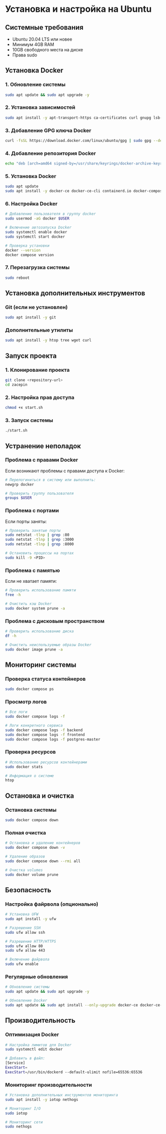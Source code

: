 # Установка и настройка на Ubuntu

## Системные требования

- Ubuntu 20.04 LTS или новее
- Минимум 4GB RAM
- 10GB свободного места на диске
- Права sudo

## Установка Docker

### 1. Обновление системы
```bash
sudo apt update && sudo apt upgrade -y
```

### 2. Установка зависимостей
```bash
sudo apt install -y apt-transport-https ca-certificates curl gnupg lsb-release
```

### 3. Добавление GPG ключа Docker
```bash
curl -fsSL https://download.docker.com/linux/ubuntu/gpg | sudo gpg --dearmor -o /usr/share/keyrings/docker-archive-keyring.gpg
```

### 4. Добавление репозитория Docker
```bash
echo "deb [arch=amd64 signed-by=/usr/share/keyrings/docker-archive-keyring.gpg] https://download.docker.com/linux/ubuntu $(lsb_release -cs) stable" | sudo tee /etc/apt/sources.list.d/docker.list > /dev/null
```

### 5. Установка Docker
```bash
sudo apt update
sudo apt install -y docker-ce docker-ce-cli containerd.io docker-compose-plugin
```

### 6. Настройка Docker
```bash
# Добавление пользователя в группу docker
sudo usermod -aG docker $USER

# Включение автозапуска Docker
sudo systemctl enable docker
sudo systemctl start docker

# Проверка установки
docker --version
docker compose version
```

### 7. Перезагрузка системы
```bash
sudo reboot
```

## Установка дополнительных инструментов

### Git (если не установлен)
```bash
sudo apt install -y git
```

### Дополнительные утилиты
```bash
sudo apt install -y htop tree wget curl
```

## Запуск проекта

### 1. Клонирование проекта
```bash
git clone <repository-url>
cd zacepin
```

### 2. Настройка прав доступа
```bash
chmod +x start.sh
```

### 3. Запуск системы
```bash
./start.sh
```

## Устранение неполадок

### Проблема с правами Docker
Если возникают проблемы с правами доступа к Docker:
```bash
# Перелогиниться в систему или выполнить:
newgrp docker

# Проверить группу пользователя
groups $USER
```

### Проблема с портами
Если порты заняты:
```bash
# Проверить занятые порты
sudo netstat -tlnp | grep :80
sudo netstat -tlnp | grep :3000
sudo netstat -tlnp | grep :8000

# Остановить процессы на портах
sudo kill -9 <PID>
```

### Проблема с памятью
Если не хватает памяти:
```bash
# Проверить использование памяти
free -h

# Очистить кэш Docker
sudo docker system prune -a
```

### Проблема с дисковым пространством
```bash
# Проверить использование диска
df -h

# Очистить неиспользуемые образы Docker
sudo docker image prune -a
```

## Мониторинг системы

### Проверка статуса контейнеров
```bash
sudo docker compose ps
```

### Просмотр логов
```bash
# Все логи
sudo docker compose logs -f

# Логи конкретного сервиса
sudo docker compose logs -f backend
sudo docker compose logs -f frontend
sudo docker compose logs -f postgres-master
```

### Проверка ресурсов
```bash
# Использование ресурсов контейнерами
sudo docker stats

# Информация о системе
htop
```

## Остановка и очистка

### Остановка системы
```bash
sudo docker compose down
```

### Полная очистка
```bash
# Остановка и удаление контейнеров
sudo docker compose down -v

# Удаление образов
sudo docker compose down --rmi all

# Очистка volumes
sudo docker volume prune
```

## Безопасность

### Настройка файрвола (опционально)
```bash
# Установка UFW
sudo apt install -y ufw

# Разрешение SSH
sudo ufw allow ssh

# Разрешение HTTP/HTTPS
sudo ufw allow 80
sudo ufw allow 443

# Включение файрвола
sudo ufw enable
```

### Регулярные обновления
```bash
# Обновление системы
sudo apt update && sudo apt upgrade -y

# Обновление Docker
sudo apt update && sudo apt install --only-upgrade docker-ce docker-ce-cli containerd.io
```

## Производительность

### Оптимизация Docker
```bash
# Настройка лимитов для Docker
sudo systemctl edit docker

# Добавить в файл:
[Service]
ExecStart=
ExecStart=/usr/bin/dockerd --default-ulimit nofile=65536:65536
```

### Мониторинг производительности
```bash
# Установка дополнительных инструментов мониторинга
sudo apt install -y iotop nethogs

# Мониторинг I/O
sudo iotop

# Мониторинг сети
sudo nethogs
```
